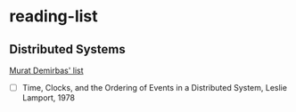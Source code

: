 # reading-list

## Distributed Systems

[Murat Demirbas' list](http://muratbuffalo.blogspot.com/2021/02/foundational-distributed-systems-papers.html)

- [ ] Time, Clocks, and the Ordering of Events in a Distributed System, Leslie Lamport, 1978
